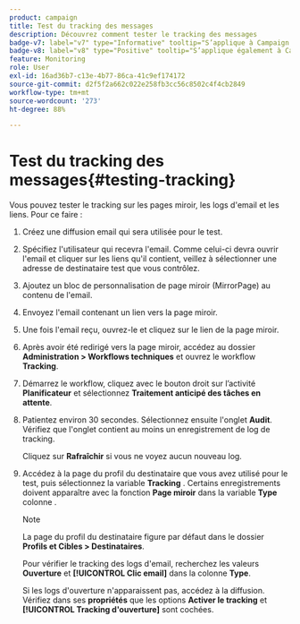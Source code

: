 ```yaml
---
product: campaign
title: Test du tracking des messages
description: Découvrez comment tester le tracking des messages
badge-v7: label="v7" type="Informative" tooltip="S’applique à Campaign Classic v7"
badge-v8: label="v8" type="Positive" tooltip="S’applique également à Campaign v8"
feature: Monitoring
role: User
exl-id: 16ad36b7-c13e-4b77-86ca-41c9ef174172
source-git-commit: d2f5f2a662c022e258fb3cc56c8502c4f4cb2849
workflow-type: tm+mt
source-wordcount: '273'
ht-degree: 88%

---
```


# Test du tracking des messages{#testing-tracking}

Vous pouvez tester le tracking sur les pages miroir, les logs d&#39;email et les liens. Pour ce faire :

1. Créez une diffusion email qui sera utilisée pour le test.
1. Spécifiez l&#39;utilisateur qui recevra l&#39;email. Comme celui-ci devra ouvrir l&#39;email et cliquer sur les liens qu&#39;il contient, veillez à sélectionner une adresse de destinataire test que vous contrôlez.
1. Ajoutez un bloc de personnalisation de page miroir (MirrorPage) au contenu de l&#39;email.
1. Envoyez l&#39;email contenant un lien vers la page miroir.
1. Une fois l&#39;email reçu, ouvrez-le et cliquez sur le lien de la page miroir.
1. Après avoir été redirigé vers la page miroir, accédez au dossier **Administration > Workflows techniques** et ouvrez le workflow **Tracking**.
1. Démarrez le workflow, cliquez avec le bouton droit sur l’activité **Planificateur** et sélectionnez **Traitement anticipé des tâches en attente**.
1. Patientez environ 30 secondes. Sélectionnez ensuite l&#39;onglet **Audit**. Vérifiez que l&#39;onglet contient au moins un enregistrement de log de tracking.

   Cliquez sur **Rafraîchir** si vous ne voyez aucun nouveau log.

1. Accédez à la page du profil du destinataire que vous avez utilisé pour le test, puis sélectionnez la variable **Tracking** . Certains enregistrements doivent apparaître avec la fonction **Page miroir** dans la variable **Type** colonne .

   >[!NOTE]
   >
   >La page du profil du destinataire figure par défaut dans le dossier **Profils et Cibles > Destinataires**.

   Pour vérifier le tracking des logs d&#39;email, recherchez les valeurs **Ouverture** et **[!UICONTROL Clic email]** dans la colonne **Type**.

   Si les logs d&#39;ouverture n&#39;apparaissent pas, accédez à la diffusion. Vérifiez dans ses **propriétés** que les options **Activer le tracking** et **[!UICONTROL Tracking d&#39;ouverture]** sont cochées.
